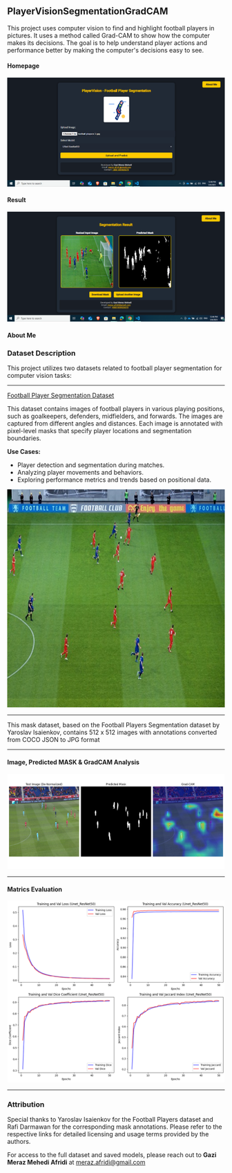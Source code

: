 ## PlayerVisionSegmentationGradCAM

This project uses computer vision to find and highlight football players in pictures. It uses a method called Grad-CAM to show how the computer makes its decisions. The goal is to help understand player actions and performance better by making the computer's decisions easy to see.
#### Homepage
![Homepage](https://github.com/merazAfridi/PlayerVision-Football-Players-Segmentation-Website-/blob/main/homepage%20demo.PNG)
#### Result
![Results](https://github.com/merazAfridi/PlayerVision-Football-Players-Segmentation-Website-/blob/main/Result%20Page%20demo.PNG)
#### About Me


### Dataset Description

This project utilizes two datasets related to football player segmentation for computer vision tasks:

---

[Football Player Segmentation Dataset](https://www.kaggle.com/datasets/ihelon/football-player-segmentation)

   This dataset contains images of football players in various playing positions, such as goalkeepers, defenders, midfielders, and forwards. The images are captured from different angles and distances. Each image is annotated with pixel-level masks that specify player locations and segmentation boundaries.



   **Use Cases:**  
   - Player detection and segmentation during matches.  
   - Analyzing player movements and behaviors.  
   - Exploring performance metrics and trends based on positional data.
     
![Dataset Image](https://github.com/merazAfridi/PlayerVision-Football-Players-Segmentation-Website-/blob/main/static/results/f1ed0910592644f3b0cb340f41ee6d9c_resized.png)

---

This mask dataset, based on the  Football Players Segmentation dataset by Yaroslav Isaienkov, contains 512 x 512 images with annotations converted from COCO JSON to JPG format

---
#### Image, Predicted MASK & GradCAM Analysis
![Dataset Image Prediction](https://github.com/merazAfridi/PlayerVision-Football-Players-Segmentation-Website-/blob/main/evaluation.png)

---
#### Matrics Evaluation
![matrics Evaluation](https://github.com/merazAfridi/PlayerVision-Football-Players-Segmentation-Website-/blob/main/Model%20Evaluation%20(Unet_ResNet50).png)

---

### Attribution
Special thanks to Yaroslav Isaienkov for the Football Players dataset and Rafi Darmawan for the corresponding mask annotations.
Please refer to the respective links for detailed licensing and usage terms provided by the authors.

For access to the full dataset and saved models, please reach out to **Gazi Meraz Mehedi Afridi** at [meraz.afridi@gmail.com](mailto:meraz.afridi@gmail.com)

